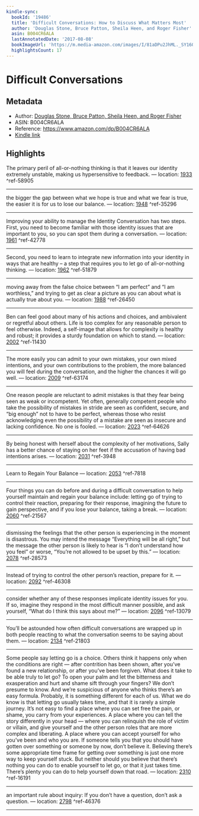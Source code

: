 ```yaml
---
kindle-sync:
  bookId: '19486'
  title: 'Difficult Conversations: How to Discuss What Matters Most'
  author: 'Douglas Stone, Bruce Patton, Sheila Heen, and Roger Fisher'
  asin: B004CR6ALA
  lastAnnotatedDate: '2017-08-08'
  bookImageUrl: 'https://m.media-amazon.com/images/I/81aDPu2JhML._SY160.jpg'
  highlightsCount: 17
---
```

# Difficult Conversations
## Metadata
* Author: [Douglas Stone, Bruce Patton, Sheila Heen, and Roger Fisher](https://www.amazon.com/Douglas-Stone/e/B001IODL2G/ref=dp_byline_cont_ebooks_1)
* ASIN: B004CR6ALA
* Reference: https://www.amazon.com/dp/B004CR6ALA
* [Kindle link](kindle://book?action=open&asin=B004CR6ALA)

## Highlights
The primary peril of all-or-nothing thinking is that it leaves our identity extremely unstable, making us hypersensitive to feedback. — location: [1933](kindle://book?action=open&asin=B004CR6ALA&location=1933) ^ref-58905

---
the bigger the gap between what we hope is true and what we fear is true, the easier it is for us to lose our balance. — location: [1948](kindle://book?action=open&asin=B004CR6ALA&location=1948) ^ref-35296

---
Improving your ability to manage the Identity Conversation has two steps. First, you need to become familiar with those identity issues that are important to you, so you can spot them during a conversation. — location: [1961](kindle://book?action=open&asin=B004CR6ALA&location=1961) ^ref-42778

---
Second, you need to learn to integrate new information into your identity in ways that are healthy – a step that requires you to let go of all-or-nothing thinking. — location: [1962](kindle://book?action=open&asin=B004CR6ALA&location=1962) ^ref-51879

---
moving away from the false choice between “I am perfect” and “I am worthless,” and trying to get as clear a picture as you can about what is actually true about you. — location: [1988](kindle://book?action=open&asin=B004CR6ALA&location=1988) ^ref-26450

---
Ben can feel good about many of his actions and choices, and ambivalent or regretful about others. Life is too complex for any reasonable person to feel otherwise. Indeed, a self-image that allows for complexity is healthy and robust; it provides a sturdy foundation on which to stand. — location: [2002](kindle://book?action=open&asin=B004CR6ALA&location=2002) ^ref-11430

---
The more easily you can admit to your own mistakes, your own mixed intentions, and your own contributions to the problem, the more balanced you will feel during the conversation, and the higher the chances it will go well. — location: [2009](kindle://book?action=open&asin=B004CR6ALA&location=2009) ^ref-63174

---
One reason people are reluctant to admit mistakes is that they fear being seen as weak or incompetent. Yet often, generally competent people who take the possibility of mistakes in stride are seen as confident, secure, and “big enough” not to have to be perfect, whereas those who resist acknowledging even the possibility of a mistake are seen as insecure and lacking confidence. No one is fooled. — location: [2023](kindle://book?action=open&asin=B004CR6ALA&location=2023) ^ref-64626

---
By being honest with herself about the complexity of her motivations, Sally has a better chance of staying on her feet if the accusation of having bad intentions arises. — location: [2031](kindle://book?action=open&asin=B004CR6ALA&location=2031) ^ref-3948

---
Learn to Regain Your Balance — location: [2053](kindle://book?action=open&asin=B004CR6ALA&location=2053) ^ref-7818

---
Four things you can do before and during a difficult conversation to help yourself maintain and regain your balance include: letting go of trying to control their reaction, preparing for their response, imagining the future to gain perspective, and if you lose your balance, taking a break. — location: [2060](kindle://book?action=open&asin=B004CR6ALA&location=2060) ^ref-21567

---
dismissing the feelings that the other person is experiencing in the moment is disastrous. You may intend the message “Everything will be all right,” but the message the other person is likely to hear is “I don’t understand how you feel” or worse, “You’re not allowed to be upset by this.” — location: [2078](kindle://book?action=open&asin=B004CR6ALA&location=2078) ^ref-28573

---
Instead of trying to control the other person’s reaction, prepare for it. — location: [2092](kindle://book?action=open&asin=B004CR6ALA&location=2092) ^ref-46308

---
consider whether any of these responses implicate identity issues for you. If so, imagine they respond in the most difficult manner possible, and ask yourself, “What do I think this says about me?” — location: [2096](kindle://book?action=open&asin=B004CR6ALA&location=2096) ^ref-13079

---
You’ll be astounded how often difficult conversations are wrapped up in both people reacting to what the conversation seems to be saying about them. — location: [2134](kindle://book?action=open&asin=B004CR6ALA&location=2134) ^ref-21803

---
Some people say letting go is a choice. Others think it happens only when the conditions are right — after contrition has been shown, after you’ve found a new relationship, or after you’ve been forgiven. What does it take to be able truly to let go? To open your palm and let the bitterness and exasperation and hurt and shame sift through your fingers? We don’t presume to know. And we’re suspicious of anyone who thinks there’s an easy formula. Probably, it is something different for each of us. What we do know is that letting go usually takes time, and that it is rarely a simple journey. It’s not easy to find a place where you can set free the pain, or shame, you carry from your experiences. A place where you can tell the story differently in your head — where you can relinquish the role of victim or villain, and give yourself and the other person roles that are more complex and liberating. A place where you can accept yourself for who you’ve been and who you are. If someone tells you that you should have gotten over something or someone by now, don’t believe it. Believing there’s some appropriate time frame for getting over something is just one more way to keep yourself stuck. But neither should you believe that there’s nothing you can do to enable yourself to let go, or that it just takes time. There’s plenty you can do to help yourself down that road. — location: [2310](kindle://book?action=open&asin=B004CR6ALA&location=2310) ^ref-16191

---
an important rule about inquiry: If you don’t have a question, don’t ask a question. — location: [2798](kindle://book?action=open&asin=B004CR6ALA&location=2798) ^ref-46376

---
